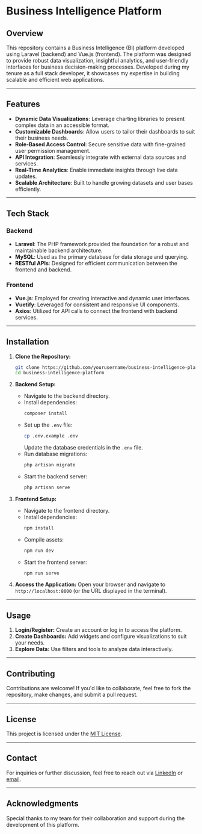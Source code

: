 # Business Intelligence Platform

## Overview
This repository contains a Business Intelligence (BI) platform developed using Laravel (backend) and Vue.js (frontend). The platform was designed to provide robust data visualization, insightful analytics, and user-friendly interfaces for business decision-making processes. Developed during my tenure as a full stack developer, it showcases my expertise in building scalable and efficient web applications.

---

## Features
- **Dynamic Data Visualizations**: Leverage charting libraries to present complex data in an accessible format.
- **Customizable Dashboards**: Allow users to tailor their dashboards to suit their business needs.
- **Role-Based Access Control**: Secure sensitive data with fine-grained user permission management.
- **API Integration**: Seamlessly integrate with external data sources and services.
- **Real-Time Analytics**: Enable immediate insights through live data updates.
- **Scalable Architecture**: Built to handle growing datasets and user bases efficiently.

---

## Tech Stack
### Backend
- **Laravel**: The PHP framework provided the foundation for a robust and maintainable backend architecture.
- **MySQL**: Used as the primary database for data storage and querying.
- **RESTful APIs**: Designed for efficient communication between the frontend and backend.

### Frontend
- **Vue.js**: Employed for creating interactive and dynamic user interfaces.
- **Vuetify**: Leveraged for consistent and responsive UI components.
- **Axios**: Utilized for API calls to connect the frontend with backend services.

---

## Installation

1. **Clone the Repository:**
   ```bash
   git clone https://github.com/yourusername/business-intelligence-platform.git
   cd business-intelligence-platform
   ```

2. **Backend Setup:**
   - Navigate to the backend directory.
   - Install dependencies:
     ```bash
     composer install
     ```
   - Set up the `.env` file:
     ```bash
     cp .env.example .env
     ```
     Update the database credentials in the `.env` file.
   - Run database migrations:
     ```bash
     php artisan migrate
     ```
   - Start the backend server:
     ```bash
     php artisan serve
     ```

3. **Frontend Setup:**
   - Navigate to the frontend directory.
   - Install dependencies:
     ```bash
     npm install
     ```
   - Compile assets:
     ```bash
     npm run dev
     ```
   - Start the frontend server:
     ```bash
     npm run serve
     ```

4. **Access the Application:**
   Open your browser and navigate to `http://localhost:8000` (or the URL displayed in the terminal).

---

## Usage
1. **Login/Register:** Create an account or log in to access the platform.
2. **Create Dashboards:** Add widgets and configure visualizations to suit your needs.
3. **Explore Data:** Use filters and tools to analyze data interactively.

---

## Contributing
Contributions are welcome! If you'd like to collaborate, feel free to fork the repository, make changes, and submit a pull request.

---

## License
This project is licensed under the [MIT License](LICENSE).

---

## Contact
For inquiries or further discussion, feel free to reach out via [LinkedIn](https://linkedin.com/in/daniel-sias) or [email](mailto:daniel.sias@example.com).

---

## Acknowledgments
Special thanks to my team for their collaboration and support during the development of this platform.

